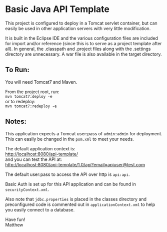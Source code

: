# Basic Java API Template


This project is configured to deploy in a Tomcat servlet container, but can easily be used in other application servers with very little modification.


It is built in the Eclipse IDE and the various configuration files are included for import and/or reference (since this is to serve as a project template after all). In general, the .classpath and .project files along with the .settings directory are unnecessary. A war file is also available in the target directory.


## To Run:

You will need Tomcat7 and Maven.

From the project root, run:<br>
`mvn tomcat7:deploy -e`<br>
or to redeploy:<br>
`mvn tomcat7:redeploy -e`<br>

## Notes:

This application expects a Tomcat user:pass of `admin:admin` for deployment. This can easily be changed in the `pom.xml` to meet your needs.	


The default application context is:<br>
[http://localhost:8080/api-template/](http://localhost:8080/api-template/)<br>
and you can test the API at:<br>
[http://localhost:8080/api-template/1.0/api?email=apiuser@test.com](http://localhost:8080/api-template/1.0/api?email=apiuser@test.com)<br>


The default user:pass to access the API over http is `api:api`.


Basic Auth is set up for this API application and can be found in `securityContext.xml`.


Also note that `jdbc.properties` is placed in the classes directory and preconfigured code is commented out in `applicationContext.xml` to help you easily connect to a database.


Have fun!
<br>
Matthew